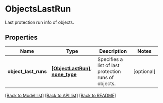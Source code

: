 # ObjectsLastRun

Last protection run info of objects.

## Properties
Name | Type | Description | Notes
------------ | ------------- | ------------- | -------------
**object_last_runs** | [**[ObjectLastRun], none_type**](ObjectLastRun.md) | Specifies a list of last protection runs of objects. | [optional] 

[[Back to Model list]](../README.md#documentation-for-models) [[Back to API list]](../README.md#documentation-for-api-endpoints) [[Back to README]](../README.md)


